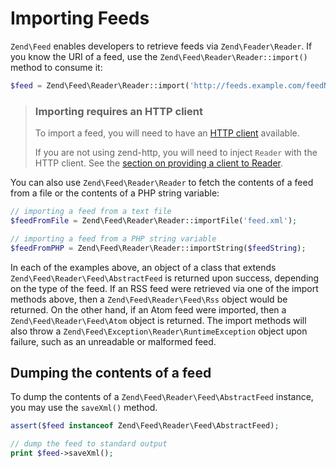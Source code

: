 # Importing Feeds

`Zend\Feed` enables developers to retrieve feeds via `Zend\Feader\Reader`. If
you know the URI of a feed, use the `Zend\Feed\Reader\Reader::import()` method
to consume it:

```php
$feed = Zend\Feed\Reader\Reader::import('http://feeds.example.com/feedName');
```

> ### Importing requires an HTTP client
>
> To import a feed, you will need to have an [HTTP client](http-clients.md)
> available.
>
> If you are not using zend-http, you will need to inject `Reader` with the HTTP
> client. See the [section on providing a client to Reader](http-clients.md#providing-a-client-to-reader).

You can also use `Zend\Feed\Reader\Reader` to fetch the contents of a feed from
a file or the contents of a PHP string variable:

```php
// importing a feed from a text file
$feedFromFile = Zend\Feed\Reader\Reader::importFile('feed.xml');

// importing a feed from a PHP string variable
$feedFromPHP = Zend\Feed\Reader\Reader::importString($feedString);
```

In each of the examples above, an object of a class that extends
`Zend\Feed\Reader\Feed\AbstractFeed` is returned upon success, depending on the
type of the feed. If an RSS feed were retrieved via one of the import methods
above, then a `Zend\Feed\Reader\Feed\Rss` object would be returned. On the other
hand, if an Atom feed were imported, then a `Zend\Feed\Reader\Feed\Atom` object
is returned. The import methods will also throw a
`Zend\Feed\Exception\Reader\RuntimeException` object upon failure, such as an
unreadable or malformed feed.

## Dumping the contents of a feed

To dump the contents of a `Zend\Feed\Reader\Feed\AbstractFeed` instance, you may
use the `saveXml()` method.

```php
assert($feed instanceof Zend\Feed\Reader\Feed\AbstractFeed);

// dump the feed to standard output
print $feed->saveXml();
```
